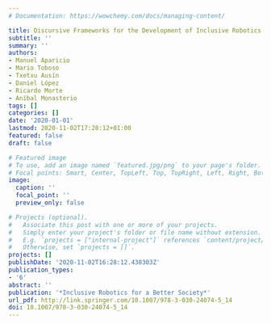 ```yaml
---
# Documentation: https://wowchemy.com/docs/managing-content/

title: Discursive Frameworks for the Development of Inclusive Robotics
subtitle: ''
summary: ''
authors:
- Manuel Aparicio
- Mario Toboso
- Txetxu Ausín
- Daniel López
- Ricardo Morte
- Aníbal Monasterio
tags: []
categories: []
date: '2020-01-01'
lastmod: 2020-11-02T17:28:12+01:00
featured: false
draft: false

# Featured image
# To use, add an image named `featured.jpg/png` to your page's folder.
# Focal points: Smart, Center, TopLeft, Top, TopRight, Left, Right, BottomLeft, Bottom, BottomRight.
image:
  caption: ''
  focal_point: ''
  preview_only: false

# Projects (optional).
#   Associate this post with one or more of your projects.
#   Simply enter your project's folder or file name without extension.
#   E.g. `projects = ["internal-project"]` references `content/project/deep-learning/index.md`.
#   Otherwise, set `projects = []`.
projects: []
publishDate: '2020-11-02T16:28:12.438303Z'
publication_types:
- '6'
abstract: ''
publication: '*Inclusive Robotics for a Better Society*'
url_pdf: http://link.springer.com/10.1007/978-3-030-24074-5_14
doi: 10.1007/978-3-030-24074-5_14
---
```

